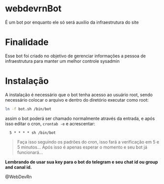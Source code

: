 # webdevrnBot
É um bot por enquanto ele só será auxilio da infraestrutura do site

# Finalidade
Esse bot foi criado no objetivo de gerenciar informações a pessoa de infraestrutura para manter um melhor controle sysadmin

# Instalação
A instalação é necessário que o bot tenha acesso ao usuário root, sendo necessário colocar o arquivo e dentro do diretório executar como root:
```bash
ln -f bot.sh /bin/bot
```
assim o bot poderá ser chamado normalmente através da entrada, e após isso editar o cron, `crontab -e` e acrescentar:
```cron
  5 * * * * sh /bin/bot
```
> Faça isso seguindo os padrões do cron, isso fará a verificação em 5 e 5 minutos...
Após isso é apenas esperar o momento e seu bot já funcionará...


**Lembrando de usar sua key para o bot do telegram e seu chat id ou group and canal id.**

@WebDevRn 